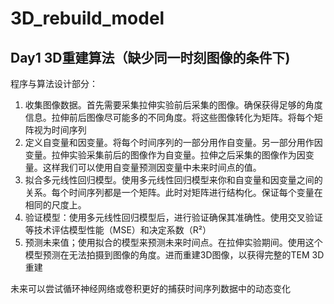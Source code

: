 # 3D_rebuild_model
## Day1 3D重建算法（缺少同一时刻图像的条件下)
程序与算法设计部分：
1. 收集图像数据。首先需要采集拉伸实验前后采集的图像。确保获得足够的角度信息。拉伸前后图像尽可能多的不同角度。将这些图像转化为矩阵。将每个矩阵视为时间序列
2. 定义自变量和因变量。将每个时间序列的一部分用作自变量。另一部分用作因变量。拉伸实验采集前后的图像作为自变量。拉伸之后采集的图像作为因变量。这样我们可以使用自变量预测因变量中未来时间点的值。
3. 拟合多元线性回归模型。使用多元线性回归模型来你和自变量和因变量之间的关系。每个时间序列都是一个矩阵。此时对矩阵进行结构化。保证每个变量在相同的尺度上。
4. 验证模型：使用多元线性回归模型后，进行验证确保其准确性。使用交叉验证等技术评估模型性能（MSE）和决定系数（R²）
5. 预测未来值；使用拟合的模型来预测未来时间点。在拉伸实验期间。使用这个模型预测在无法拍摄到图像的角度。进而重建3D图像，以获得完整的TEM 3D重建


未来可以尝试循环神经网络或卷积更好的捕获时间序列数据中的动态变化
